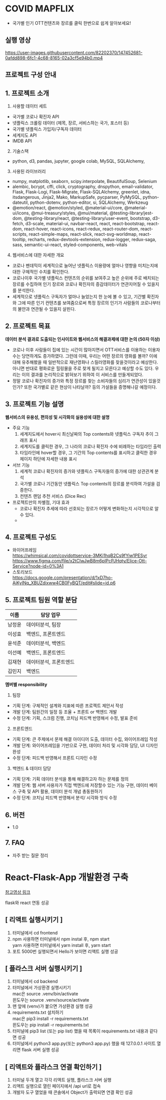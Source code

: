 # COVID MAPFLIX
- 국가별 인기 OTT컨텐츠와 장르를 클릭 한번으로 쉽게 알아보세요!

## 실행 영상
https://user-images.githubusercontent.com/82202370/147452681-0afdd898-6fc1-4c68-8165-02a3cf5e94b0.mp4


## 프로젝트 구성 안내

## 1. 프로젝트 소개
01. 사용할 데이터 세트
  - 국가별 코로나 확진자 API
  - 넷플릭스 크롤링 데이터 (제목, 장르, 서비스하는 국가, 포스터 등)
  - 국가별 넷플릭스 가입자/구독자 데이터
  - 세계지도 API
  - IMDB API

02. 기술스택
  - python, d3, pandas, jupyter, google colab, MySQL, SQLAlchemy,  

03. 사용된 라이브러리
  - numpy, matplotlib, seaborn, scipy.interpolate, BeautifulSoup, Selenium
  - alembic, bcrypt, cffi, click, cryptography, dnspython, 
  email-validator, Flask, Flask-Logi, Flask-Migrate, Flask-SQLAlchemy, greenlet, idna, itsdangerous, Jinja2, Mako, MarkupSafe, pycparser, PyMySQL, python-dateutil, python-dotenv, python-editor, si, SQLAlchemy, Werkzeug
  - @emotion/react, @emotion/styled, @material-ui/core, @material-ui/icons, @mui-treasury/styles, @mui/material, @testing-library/jest-dom, @testing-library/react, @testing-library/user-event, bootstrap, d3-fetch, d3-scale, material-ui, navbar-react, react, react-bootstrap, react-dom, react-hover, react-icons, react-redux, react-router-dom, react-scripts, react-simple-maps, react-slick, react-svg-worldmap, react-tooltip, recharts, redux-devtools-extension, redux-logger, redux-saga, sass, semantic-ui-react, styled-components, web-vitals

04. 웹서비스에 대한 자세한 개요
  - 코로나 펜데믹이 세계적으로 늘어난 넷플릭스 이용량에 얼마나 영향을 미치는지에 대한 구체적인 수치를 확인한다.
  - 코로나이후 국가별 넷플릭스 컨텐츠의 순위를 보여주고 높은 순위에 주로 배치되는 장르를 수집하여 인기 장르와 코로나 확진자의 증감데이터가
  연관지어질 수 있을지를 분석한다.
  - 세계적으로 넷플릭스 구독자가 얼마나 늘었는지 한 눈에 볼 수 있고, 기간별 확진자와 그에 따른 인기 컨텐츠를 보여줌으로써 특정 장르의
  인기가 사람들의 코로나부터의 불안과 연관될 수 있을지 살핀다.


## 2. 프로젝트 목표

**데이터 분석 결과로 도출되는 인사이트와 웹서비스의 해결과제에 대한 논의 (50자 이상)**
  - 코로나 이후 사람들이 집에 있는 시간이 많아지면서 OTT서비스를 이용하는 이용자 수는 당연하게도 증가하였다. 그런데 이때, 우리는 어떤 장르의 영화를 볼까? 이에 대해 유추해봤을 때 일반적으로 재난영화나 스릴러영화를 찾을것이라고 예상한다. 아니면 반대로 평화로운 힐링물을 주로 찾게 될지고 모른다고 예상할 수도 있다. 우리는 이의 결과를 논리적으로 밝혀보기 위하여 이 서비스를 만들게되었다.
  - 정말 코로나 확진자의 증가와 특정 장르를 찾는 소비자들의 심리가 연관성이 있을것인가? 또한 국가별로 같은 현상이 나타날까? 등의 가설들을 증명해나갈 예정이다.


## 3. 프로젝트 기능 설명

**웹서비스의 유용성, 편의성 및 시각화의 실용성에 대한 설명**
- 주요 기능 
    1. 세계지도에서 hover시 최신날짜의 Top contents와 넷플릭스 구독자 추이 그래프 표시
    2. 세계지도를 클릭한 경우, 그 나라의 코로나 확진자 수에 비례하는 타임라인 출력
    3. 타임라인에 hover할 경우, 그 기간의 Top contents를 표시하고 클릭한 경우 체이지 하단에 자세한 내용 표시
- 서브 기능
    1. 세계적 코로나 확진자의 증가와 넷플릭스 구독자들의 증가에 대한 상관관계 분석
    2. 국가별 코로나 기간동안 넷플릭스 Top contents의 장르를 분석하여 가설을 검증한다. 
    3. 컨텐츠 랜덤 추천 서비스 (Dice Rec)
- 프로젝트만의 차별점, 기대 효과
    - 코로나 확진자 추세에 따라 선호되는 장르가 어떻게 변화하는지 시각적으로 알 수 있다. 
    - 

## 4. 프로젝트 구성도
- 와이어프레임<br>
https://whimsical.com/covidottservice-3MKi1hqB2Cs9fYiw1PESyr  <br>
https://www.figma.com/file/x2tCIwJwB8m6pIPcPJHqty/Elice-Ott-Service?node-id=0%3A1  
- 스토리보드  <br>
https://docs.google.com/presentation/d/1xD7ho-AjKyINq_XBUZdixww4CB0FyBQT/edit#slide=id.p6

## 5. 프로젝트 팀원 역할 분담
| 이름 | 담당 업무 |
| ------ | ------ |
|  남정윤   |   데이터분석, 팀장    |
|  이성효   |	백엔드, 프론트엔드  |  
|  윤석준   |	데이터분석, 백엔드  |
|  이선예   |	백엔드, 프론트엔드  |
|  김재현   |	데이터분석, 프론트엔드  |
|  김민지   |	백엔드   |   

**멤버별 responsibility**

1. 팀장 

- 기획 단계: 구체적인 설계와 지표에 따른 프로젝트 제안서 작성
- 개발 단계: 팀원간의 일정 등 조율 + 프론트 or 백엔드 개발
- 수정 단계: 기획, 스크럼 진행, 코치님 피드백 반영해서 수정, 발표 준비

2. 프론트엔드 

- 기획 단계: 큰 주제에서 문제 해결 아이디어 도출, 데이터 수집, 와이어프레임 작성
- 개발 단계: 와이어프레임을 기반으로 구현, 데이터 처리 및 시각화 담당, UI 디자인 완성
- 수정 단계: 피드백 반영해서 프론트 디자인 수정

 3. 백엔드 & 데이터 담당  

- 기획 단계: 기획 데이터 분석을 통해 해결하고자 하는 문제를 정의
- 개발 단계: 웹 서버 사용자가 직접 백엔드에 저장할수 있는 기능 구현, 데이터 베이스 구축 및 API 활용, 데이터 분석 개념 총동원하기
- 수정 단계: 코치님 피드백 반영해서 분석/ 시각화 방식 수정

## 6. 버전
  - 1.0

## 7. FAQ
  - 자주 받는 질문 정리


# React-Flask-App 개발환경 구축
[참고영상 링크](https://www.youtube.com/watch?v=cb1vy1HpVwk&t=3064s)

flask와 react 연동 성공

## [ 리액트 실행시키기 ]
1. 터미널에서 cd frontend
2. npm 사용하면 터미널에서 npm instal 후, npm start <br>
yarn 사용하면 터미널에서 yarn install 후, yarn start
3. 포트 5000번 실행되면서 Hello가 보이면 리액트 실행 성공

## [ 플라스크 서버 실행시키기 ]
1. 터미널에서 cd backend
2. 터미널에서 가상환경 실행시키기 <br>
 mac은 source .venv/bin/activate <br>   윈도우는 source .venv/source/activate
3. 맨 앞에 (venv)가 붙으면 가상환경 실행 성공
4. requirements.txt 설치하기<br>
mac은 pip3 install -r requirements.txt <br>윈도우는 pip install -r requirements.txt
5. 터미널에 pip3 list (또는 pip list) 했을 때 목록이 requirements.txt 내용과 같다면 성공
6. 터미널에서 python3 app.py(또는 python3 app.py) 했을 때 127.0.0.1 사이트 열리면 flask 서버 실행 성공

## [ 리액트와 플라스크 연결 확인하기 ]
1. 터미널 두개 열고 각각 리액트 실행, 플라스크 서버 실행
2. 리액트 실행으로 열린 페이지에서 /api url로 접속
3. 개발자 도구 열었을 때 콘솔에서 Object가 출력되면 연결 확인 성공

